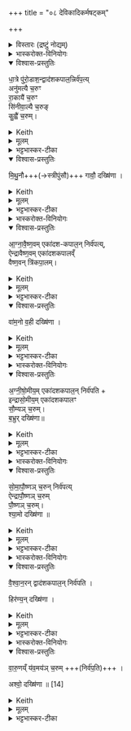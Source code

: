 +++
title = "०८ देविकादिकर्मषट्कम्"

+++

<details><summary>विस्तारः (द्रष्टुं नोद्यम्)</summary>

विश्वेदेवा ऋषयः  
देविकादिकर्मषट्कम्, तद्धविषां ब्राह्मणम्
</details>
<details><summary>भास्करोक्त-विनियोगः</summary>

1अथाग्निहोत्रं हुत्वा देविकाहवींषि निर्वपति । तानि विदधाति - धात्र इत्यादि ॥ पञ्चेमानि हवींषि । 
</details>
<details open><summary>विश्वास-प्रस्तुतिः</summary>

धा॒त्रे पु॑रो॒डाश॒न्द्वाद॑शकपाल॒न्निर्व॑प॒त्य्  
अनु॑मत्यै च॒रुꣳ  
रा॒कायै॑ च॒रुꣳ  
सि॑नीवा॒ल्यै च॒रुङ्  
कु॒ह्वै॑ च॒रुम्।   
</details>
<details><summary>Keith</summary>

He offers a cake on twelve potsherds to Dhatr,  
to Anumati an oblation, to Raka an oblation,  
to Sinivali an oblation, to Kuhu an oblation;
</details>
<details><summary>मूलम्</summary>

धा॒त्रे पु॑रो॒डाश॒न्द्वाद॑शकपाल॒न्निर्व॑प॒त्यनु॑मत्यै च॒रुꣳ रा॒कायै॑ च॒रुꣳ सि॑नीवा॒ल्यै च॒रुङ्कु॒ह्वै॑ च॒रुम्
</details>
<details><summary>भट्टभास्कर-टीका</summary>

'संवत्सरो वै धाता' इत्यादि ब्राह्मणम् । अनुमत्यादीनि नामानि।  
अनुमतिरूनचन्द्रा पञ्चदशी, पूर्णचन्द्रा राकेति।  
किञ्चिद्दृष्टचन्द्रा पञ्चदशी सिनवाली, नष्टचन्द्रा कुहूः ।    

धात्रे । 'उदात्तयणः' इति विभक्त्युदात्तत्वम् ।

अनुमत्यै । 'तादौ च निति' इति गतेः प्रकृतिस्वरत्वम् ।

सिनीवाल्यै । पूर्ववद् विभक्त्युदात्तत्वम् । जुहोतेर्ह्वयतेर्वाऽपि कुहूः । 'नोङ्धात्वोः' इति विभक्तेरुदात्तत्वे प्रतिषिद्धे 'उदात्तस्वरितयोर्यणः' इति विभक्तिस्स्वर्यते ।
</details>
<details open><summary>विश्वास-प्रस्तुतिः</summary>

मि॒थु॒नौ+++(→स्त्रीपुंसौ)+++ गावौ॒ दख्षि॑णा ।
</details>
<details><summary>Keith</summary>

the sacrificial fee is a pair of cattle. 
</details>
<details><summary>मूलम्</summary>

मि॒थु॒नौ गावौ॒ दख्षि॑णा ।
</details>
<details><summary>भट्टभास्कर-टीका</summary>

मिथुनौ स्त्रीपुंसौ गावौ दक्षिणा ॥
</details>
<details><summary>भास्करोक्त-विनियोगः</summary>

2अथ त्रिहविष्काणि त्रीणि कर्माणि भवन्ति, तानि विदधाति - आग्नावैष्णवमेकादशकपालं निर्वपतीत्यादि ॥ 
</details>
<details open><summary>विश्वास-प्रस्तुतिः</summary>

आ॒ग्ना॒वै॒ष्ण॒वम् एका॑दश-कपाल॒न् निर्व॑पत्य्,  
ऐन्द्रावैष्ण॒वम् एका॑दशकपालव्ँ  
वैष्ण॒वन् त्रि॑कपा॒लम्।  
</details>
<details><summary>Keith</summary>

To Agni and Visnu he offers on eleven potsherds, to Indra and Visnu on eleven potsherds, to Visnu on three potsherds; 
</details>
<details><summary>मूलम्</summary>

आग्नावैष्णव॒मेका॑दशकपाल॒न्निर्व॑पत्यैन्द्रावैष्ण॒वमेका॑दशकपालव्ँवैष्ण॒वन्त्रि॑कपा॒लम्
</details>
<details><summary>भट्टभास्कर-टीका</summary>

आग्नावैष्णवमैन्द्रावैष्णवमिति 'देवताद्वन्द्वे च' इत्यानङ्, उभयपदवृद्धिश्च ।  
वैष्णवस्त्रिकपालस्तृतीयः । 'वीर्यं वा अग्निः' इत्यादि ब्राह्मणम् । 
</details>
<details open><summary>विश्वास-प्रस्तुतिः</summary>

वा॑म॒नो व॒ही दख्षि॑णा ।
</details>
<details><summary>Keith</summary>

the sacrificial fee is a dwarf beast of burden. 
</details>
<details><summary>मूलम्</summary>

वा॑म॒नो व॒ही दख्षि॑णा ।
</details>
<details><summary>भट्टभास्कर-टीका</summary>

अत्र वामनो वही दक्षिणा अनुब्राह्मणवशात् ऋषभ इति गम्यते ॥
</details>
<details><summary>भास्करोक्त-विनियोगः</summary>

3अथ द्वितीयम् - अग्नीषोमीयमित्यादि ॥ 
</details>
<details open><summary>विश्वास-प्रस्तुतिः</summary>

अ॒ग्नी॒षो॒मीय॒म् एका॑दशकपाल॒न् निर्व॑पति +  
इन्द्रासो॒मीय॒म् एका॑दशकपालꣳ  
सौ॒म्यञ् च॒रुम्।  
ब॒भ्रुर् दख्षि॑णा॥ 
</details>
<details><summary>Keith</summary>

To Agni and Soma he offers on eleven potsherds, to Indra and Soma on eleven potsherds, to Soma an oblation; the sacrificial fee is a brown (animal). 
</details>
<details><summary>मूलम्</summary>

अ॒ग्नी॒षो॒मीय॒मेका॑दशकपाल॒न्निर्व॑पतीन्द्रासो॒मीय॒मेका॑दशकपालꣳ सौ॒म्यञ्च॒रुम्ब॒भ्रुर्दख्षि॑णा 
</details>
<details><summary>भट्टभास्कर-टीका</summary>

'ईदग्नेस्सोमवरुणयोः' इतीकारः, 'अग्नेस्तुत्स्तोमसोमाः' इति षत्वम्, 'द्यावापृथिवीशुनासीर' इति छः । इन्द्रासोमीयम् । छान्दसश्छः, पूर्ववदानङ् । सौम्यश्चरुस्तृतीयः । 'सोमाट्ट्यण्' । 'अग्निः प्रजानां प्रजनयिता' इत्यादि ब्राह्मणम् । बभ्रुः श्यामकपिलो गौर्दक्षिणा ॥
</details>
<details><summary>भास्करोक्त-विनियोगः</summary>

4अथ तृतीयम् - सोमापौष्णमित्यादि ॥ 
</details>
<details open><summary>विश्वास-प्रस्तुतिः</summary>

सो॒मा॒पौ॒ष्णञ् च॒रुन् निर्व॑पत्य्  
ऐन्द्रापौ॒ष्णञ् च॒रुम्   
पौ॒ष्णञ् च॒रुम्।  
श्या॒मो दख्षि॑णा ॥
</details>
<details><summary>Keith</summary>

To Soma and Pusan he offers an oblation, to Indra and Pusan an oblation, to Pusan an oblation; the sacrificial fee is a dark (animal). 
</details>
<details><summary>मूलम्</summary>

सो॒मा॒पौ॒ष्णञ्च॒रुन्निर्व॑पत्यैन्द्रापौ॒ष्णञ्च॒रुम्पौ॒ष्णञ्च॒रुꣵ श्या॒मो दख्षि॑णा 
</details>
<details><summary>भट्टभास्कर-टीका</summary>

पूर्ववदानङ्, उभयपदवृद्धिश्च । पौष्णश्चरुस्तृतीयः । अत्र श्यामो गौर्दक्षिणा ॥
</details>
<details><summary>भास्करोक्त-विनियोगः</summary>

5अथ तदानीमेव कर्तव्यं यागं विदधाति - वैश्वानरं द्वादशकपालमिति ॥ 
</details>
<details open><summary>विश्वास-प्रस्तुतिः</summary>

वै॒श्वा॒न॒रन् द्वाद॑शकपाल॒न् निर्व॑पति ।

हिर॑ण्य॒न् दख्षि॑णा ।
</details>
<details><summary>Keith</summary>

To (Agni) Vaiśvanara he offers on twelve potsherds; the sacrificial fee is gold. 
</details>
<details><summary>मूलम्</summary>

वै॒श्वा॒न॒रन्द्वाद॑शकपाल॒न्निर्व॑पति ।

हिर॑ण्य॒न्दख्षि॑णा ।
</details>
<details><summary>भट्टभास्कर-टीका</summary>

तत्र हिरण्यं दक्षिणा ॥
</details>
<details><summary>भास्करोक्त-विनियोगः</summary>

6अथ तदानीमेव वारुणं यवमयं चरुं निर्वपति । 
</details>
<details open><summary>विश्वास-प्रस्तुतिः</summary>

वा॒रु॒णय्ँ य॑व॒मय॑ञ् च॒रुम्  +++(निर्व॑प॒ति)+++ ।    

अश्वो॒ दख्षि॑णा ॥ [14]
</details>
<details><summary>Keith</summary>

To Varuna (he offers) an oblation made of barley; the sacrificial fee is a horse.
</details>
<details><summary>मूलम्</summary>

वा॒रु॒णय्ँय॑व॒मय॑ञ्च॒रुम्  +++(निर्व॑प॒ति)+++ ।    

अश्वो॒ दख्षि॑णा ॥ [14]
</details>
<details><summary>भट्टभास्कर-टीका</summary>

अत्राश्वो दक्षिणा ॥

इत्यष्टमे अष्टमोनुवाकः ॥  
</details>
